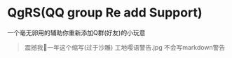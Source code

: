# QgRS(QQ group Re add Support)
一个毫无卵用的辅助你重新添加Q群(好友)的小玩意
>震撼我🐴一年这个缩写(过于沙雕)
>工地嘤语警告.jpg
>不会写markdown警告
